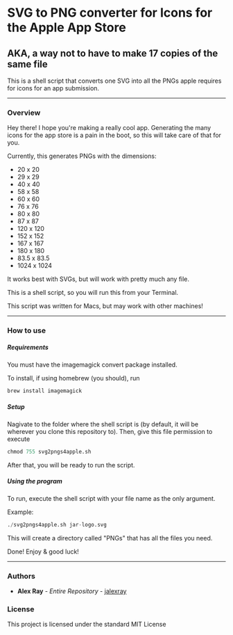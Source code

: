 # SVG to PNG converter for Icons for the Apple App Store
## AKA, a way not to have to make 17 copies of the same file 
This is a shell script that converts one SVG into all the PNGs apple requires for icons for an app submission.

---
### Overview

Hey there! I hope you're making a really cool app. Generating the many icons for the app store is a pain in the boot, so this will take care of that for you.

Currently, this generates PNGs with the dimensions:
- 20 x 20
- 29 x 29
- 40 x 40 
- 58 x 58
- 60 x 60
- 76 x 76
- 80 x 80
- 87 x 87
- 120 x 120 
- 152 x 152
- 167 x 167
- 180 x 180
- 83.5 x 83.5
- 1024 x 1024

It works best with SVGs, but will work with pretty much any file.

This is a shell script, so you will run this from your Terminal.

This script was written for Macs, but may work with other machines! 

---

### How to use

##### Requirements
You must have the imagemagick convert package installed.

To install, if using homebrew (you should), run

```python
brew install imagemagick
```

##### Setup
Nagivate to the folder where the shell script is (by default, it will be wherever you clone this repository to). Then, give this file permission to execute
```python 
chmod 755 svg2pngs4apple.sh
```

After that, you will be ready to run the script.

##### Using the program
To run, execute the shell script with your file name as the only argument. 

Example: 
```python
./svg2pngs4apple.sh jar-logo.svg
```

This will create a directory called "PNGs" that has all the files you need.

Done! Enjoy & good luck!

---
### Authors
- **Alex Ray** - *Entire Repository* - [jalexray](https://github.com/jalexray)

### License

This project is licensed under the standard MIT License
